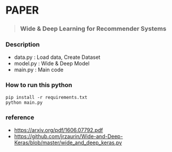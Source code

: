 # PAPER

> ### Wide & Deep Learning for Recommender Systems

### Description

* data.py  : Load data, Create Dataset
* model.py : Wide & Deep Model
* main.py : Main code

### How to run this python 
```
pip install -r requirements.txt
python main.py
```

### reference
* https://arxiv.org/pdf/1606.07792.pdf
* https://github.com/jrzaurin/Wide-and-Deep-Keras/blob/master/wide_and_deep_keras.py
